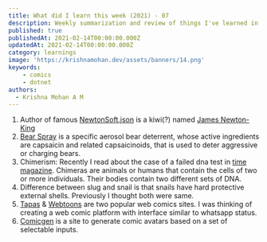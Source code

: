 ```yaml
---
title: What did I learn this week (2021) - 07
description: Weekly summarization and review of things I've learned in the second week of February 2021 
published: true
publishedAt: 2021-02-14T00:00:00.000Z
updatedAt: 2021-02-14T00:00:00.000Z
category: learnings
image: 'https://krishnamohan.dev/assets/banners/14.png'
keywords: 
    - comics
    - dotnet
authors:
  - Krishna Mohan A M
---
```



1. Author of famous [NewtonSoft.json](https://www.newtonsoft.com/json) is a kiwi(?) named [James Newton-King](https://twitter.com/JamesNK)
2. [Bear Spray](https://en.wikipedia.org/wiki/Bear_spray) is a specific aerosol bear deterrent, whose active ingredients are capsaicin and related capsaicinoids, that is used to deter aggressive or charging bears.
3. Chimerism: Recently I read about the case of a failed dna test in [time magazine](https://time.com/4091210/chimera-twins/). Chimeras are animals or humans that contain the cells of two or more individuals. Their bodies contain two different sets of DNA.
4. Difference between slug and snail is that snails have hard protective external shells. Previously I thought both were same.
5. [Tapas](https://tapas.io/) & [Webtoons](https://www.webtoons.com/en/) are two popular web comics sites. I was thinking of creating a web comic platform with interface similar to whatsapp status.
6. [Comicgen](https://gramener.com/comicgen) is a site to generate comic avatars based on a set of selectable inputs.
